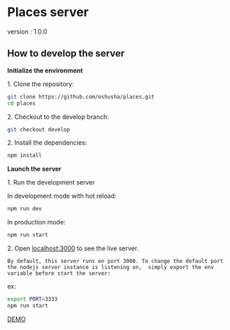# Places server
version : 1.0.0
## How to develop the server

**Initialize the environment**

1\. Clone the repository:

```bash
git clone https://github.com/oshusha/places.git
cd places
```

2\. Checkout to the develop branch:

```bash
git checkout develop
```

2\. Install the dependencies:

```bash
npm install
```


**Launch the server**

1\. Run the development server 

In development mode with hot reload:
```bash
npm run dev
```
In production mode:
```bash
npm run start
```

2\. Open [localhost:3000](http://localhost:3000) to see the live server.



`By default, this server runs on port 3000.
To change the default port the nodejs server instance is listening on, 
simply export the env variable before start the server:`

ex:
```bash
export PORT=3333
npm run start
```

[DEMO](https://oshusha.github.io/places/)



